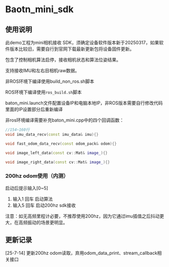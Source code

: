 # Baotn_mini_sdk

## 使用说明

此demo工程为mini相机接收 SDK，须确定设备软件版本新于20250317，如果软件版本比较旧，需要自行到官网下载最新更新包将设备固件更新。

包含了控制相机算法启停，接收相机状态和算法位姿结果。

支持接收IMU和左右目相机raw数据。

非ROS环境下编译使用build_non_ros.sh脚本

ROS环境下编译使用`ros_build.sh`脚本

baton_mini.launch文件配置设备IP和电脑本地IP，非ROS版本需要自行修改代码里面的IP设置部分后重新编译

非ros环境编译需要补充baton_mini.cpp中的四个回调函数：
~~~cpp
//154~160行
void imu_data_recv(const imu_data& imu){}

void fast_odom_data_recv(const odom_pack& odom){}

void image_left_data(const cv::Mat& image_){}

void image_right_data(const cv::Mat& image_){}
~~~

### 200hz odom使用（内测）
启动后提示输入[0~5]
1) 输入1 回车 启动算法
2) 输入5 回车 启动200hz sdk接收

注意：如无高频里程计必要，不推荐使用200hz，因为它通过imu插值之后抖动更大，在高频振动的场景更明显。

## 更新记录

[25-7-14] 更新200hz odom读取，弃用odom_data_print、stream_callback相关接口